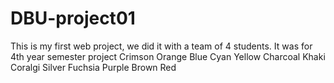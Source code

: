 ﻿# DBU-project01
 This is my first web project, we did it with a team of 4 students. It was for 4th year semester project
 Crimson
Orange
Blue
Cyan
Yellow
Charcoal
Khaki
Coralgi
Silver
Fuchsia
Purple
Brown
Red
